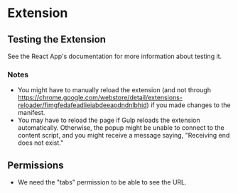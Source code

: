 # Extension

## Testing the Extension

See the React App's documentation for more information about testing it.

### Notes

- You might have to manually reload the extension (and not through <https://chrome.google.com/webstore/detail/extensions-reloader/fimgfedafeadlieiabdeeaodndnlbhid>) if you made changes to the manifest.
- You may have to reload the page if Gulp reloads the extension automatically. Otherwise, the popup might be unable to connect to the content script, and you might receive a message saying, "Receiving end does not exist."

## Permissions

- We need the "tabs" permission to be able to see the URL.
